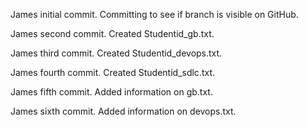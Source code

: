 James initial commit. Committing to see if branch is visible on GitHub.

James second commit. Created Studentid_gb.txt.

James third commit. Created Studentid_devops.txt.

James fourth commit. Created Studentid_sdlc.txt.

James fifth commit. Added information on gb.txt.

James sixth commit. Added information on devops.txt.